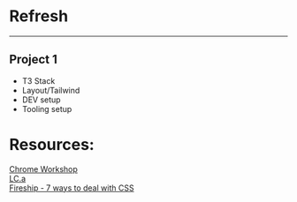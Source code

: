 # Refresh
--------------

## Project 1
- T3 Stack
- Layout/Tailwind
- DEV setup
- Tooling setup






# Resources:
[Chrome Workshop](https://www.youtube.com/watch?v=yMEjLBKyvEg)  
[LC.a](https://www.youtube.com/watch?v=dMK_3lH1YPo)  
[Fireship - 7 ways to deal with CSS](https://www.youtube.com/watch?v=ouncVBiye_M)  
